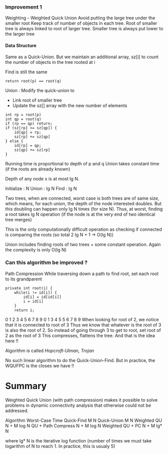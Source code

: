 ### Improvement 1
Weighting - Weighted Quick Union
Avoid putting the large tree under the smaller root
Keep track of number of objects in each tree.
Root of smaller tree is always linked to root of larger tree.
Smaller tree is always put lower to the larger tree

#### Data Structure
Same as a Quick-Union. But we maintain an additional array, sz[i]
to count the number of objects in the tree rooted at i

Find is still the same
```
return root(p) == root(q)
```

Union : Modify the quick-union to 
* Link root of smaller tree
* Update the sz[] array with the new number of elements

```
int rp = root(p)
int qp = root(q)
if (rp == qp) return;
if (sz[rp] >= sz[qp]) {
    id[qp] = rp;
    sz[rp] += sz[qp]
} else {
    id[rp] = qp;
    sz[qp] += sz[rp]
}
```

Running time is proportional to depth of p and q
Union takes constant time (if the roots are already known)

Depth of any node x is at most lg N.

Initialize      : N
Union           : lg N
Find            : lg N

Two trees, when are connected, worst case is both trees are of same size, which means, for each union, the depth of the node interested doubles. But this doubling can happen only lg N times (for size N). Thus, at worst, finding a root takes lg N operation (if the node is at the very end of two identical tree merges)

This is the only computationally difficult operation as checking if connected is comparing the roots (so total 2 lg N + 1 -> O(lg N))

Union includes finding roots of two trees + some constant operation. Again the complexity is only O(lg N)


### Can this algorithm be improved ?
Path Compression
While traversing down a path to find root, set each root to its grandparent
```
private int root(i) {
    while(i != id[i]) {
        id[i] = id[id[i]]
        i = id[i]
    }
    return i;
```
0 1 2 3 4 5 6 7 8 9
0 1 3 4 5 5 6 7 8 9
When looking for root of 2, we notice that it is connected to root of 3
Thus we know that whatever is the root of 3 is also the root of 2.
So instead of going through 3 to get to root, set root of 2 as the root of 3
This compresses, flattens the tree. And that is the idea here !!

Algorithm is called *Hopcroft-Ulman, Trojan*

No such linear algorithm to do the Quick-Union-Find.
But in practice, the WQUFPC is the closes we have !!

# Summary
Weighted Quick Union (with path compression) makes it possible to solve problems in dynamic connectivity analysis that otherwise could not be addressed.

Algorithm       Worst-Case Time
Quick-Find          M N
Quick-Union         M N
Weighted QU         N + M log N
QU + Path Compress  N + M log N
Weighted QU + PC    N + M lg* N

where lg* N is the iterative log function (number of times we must take logarithm of N to reach 1. In practice, this is usualy 5)

